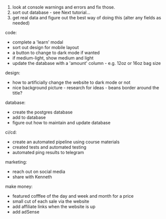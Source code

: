 1. look at console warnings and errors and fix those.
2. sort out database - see Next tutorial...
3. get real data and figure out the best way of doing this (alter any fields as needed)


code:
- complete a 'learn' modal
- sort out design for mobile layout
- a button to change to dark mode if wanted
- if medium-light, show medium and light
- update the database with a 'amount' column - e.g. 12oz or 16oz bag size

design:
- how to artificially change the website to dark mode or not
- nice background picture - research for ideas - beans border around the title?

database:
- create the postgres database
- add to database
- figure out how to maintain and update database

ci/cd:
- create an automated pipeline using course materials
- created tests and automated testing
- automated ping results to telegram

marketing:
- reach out on social media
- share with Kenneth


make money:
- featured cofffee of the day and week and month for a price
- small cut of each sale via the website
- add affiliate links when the website is up
- add adSense 